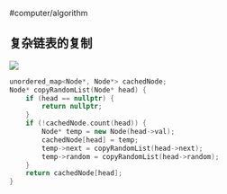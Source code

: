 #computer/algorithm

## 复杂链表的复制

![](https://assets.leetcode-cn.com/aliyun-lc-upload/uploads/2020/01/09/e1.png)

```C++
unordered_map<Node*, Node*> cachedNode;
Node* copyRandomList(Node* head) {
	if (head == nullptr) {
		return nullptr;
	}
	if (!cachedNode.count(head)) {
		Node* temp = new Node(head->val);
		cachedNode[head] = temp;
		temp->next = copyRandomList(head->next);
		temp->random = copyRandomList(head->random);
	}
	return cachedNode[head];
}
```